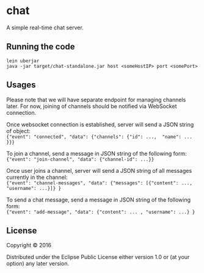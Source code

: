# chat
A simple real-time chat server.

## Running the code 
`lein uberjar`  
`java -jar target/chat-standalone.jar host <someHostIP> port <somePort>`

## Usages
Please note that we will have separate endpoint for managing channels later.
For now, joining of channels should be notified via WebSocket connection.

Once websocket connection is established, server will send a JSON string of object:  
`{"event": "connected", "data": {"channels": {"id": ...,  "name": ... }}}`  

To join a channel, send a message in JSON string of the following form:  
`{"event": "join-channel", "data": {"channel-id": ...}}`  

Once user joins a channel, server will send a JSON string of all messages currently in the channel:  
`{"event": "channel-messages", "data": {"messages": [{"content": ..., "username": ...}]} }`  

To send a chat message, send a message in JSON string of the following form:  
`{"event": "add-message", "data": {"content": ... , "username": ...} }`  



## License

Copyright © 2016

Distributed under the Eclipse Public License either version 1.0 or (at
your option) any later version.
